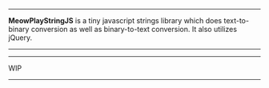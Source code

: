 ***
<b>MeowPlayStringJS</b> is a tiny javascript strings library which does text-to-binary conversion as well as binary-to-text conversion. 
It also utilizes jQuery.
***
***
WIP
***
